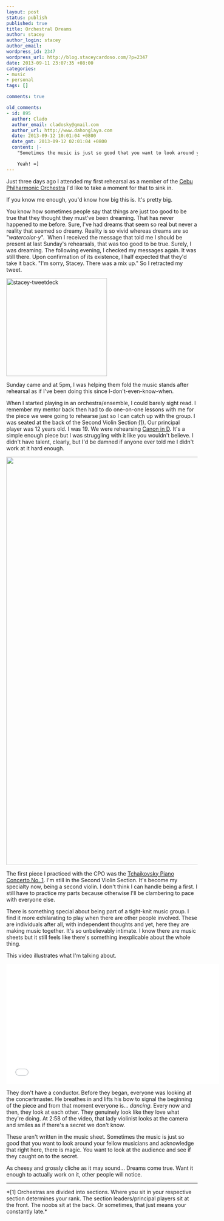 ```yaml
--- 
layout: post
status: publish
published: true
title: Orchestral Dreams
author: stacey
author_login: stacey
author_email: 
wordpress_id: 2347
wordpress_url: http://blog.staceycardoso.com/?p=2347
date: 2013-09-11 23:07:35 +08:00
categories: 
- music
- personal
tags: []

comments: true

old_comments: 
- id: 895
  author: Clado
  author_email: cladosky@gmail.com
  author_url: http://www.dahonglaya.com
  date: 2013-09-12 10:01:04 +0800
  date_gmt: 2013-09-12 02:01:04 +0800
  content: |-
    "Sometimes the music is just so good that you want to look around your fellow musicians and acknowledge that right here, there is magic."

    Yeah! =]
---
```

Just three days ago I attended my first rehearsal as a member of the 
[Cebu Philharmonic Orchestra][cpo] I'd like to take a moment for that to 
sink in.

If you know me enough, you'd know how big this is. It's pretty big.

You know how sometimes people say that things are just too good to be true that 
they thought they must've been dreaming. That has never happened to me before. 
Sure, I've had dreams that seem so real but never a reality that seemed so 
dreamy. Reality is so vivid whereas dreams are so "*watercolor-y*". 
When I received the message that told me I should be present at last Sunday's 
rehearsals, that was too good to be true. Surely, I was dreaming. The following 
evening, I checked my messages again. It was still there. Upon confirmation of 
its existence, I half expected that they'd take it back. "I'm sorry, Stacey. 
There was a mix up." So I retracted my tweet.

<p class='text-center'>
  <img class="aligncenter" alt="stacey-tweetdeck"
    src="http://blog.staceycardoso.com/wp-content/uploads/2013/09/stacey-tweetdeck.png"
    width="265" height="257" />
</p>

Sunday came and at 5pm, I was helping them fold the music stands after
rehearsal as if I've been doing this since I-don't-even-know-when.

When I started playing in an orchestra/ensemble, I could barely sight read. I 
remember my mentor back then had to do one-on-one lessons with me for the piece 
we were going to rehearse just so I can catch up with the group. I was seated 
at the back of the Second Violin Section [(1)][fyi]. Our principal player was 
12 years old. I was 19. We were rehearsing [Canon in D][canon-in-d]. It's a 
simple enough piece but I was struggling with it like 
you wouldn't believe. I didn't have talent, clearly, but I'd be damned if 
anyone ever told me I didn't work at it hard enough.

<p class='text-center'>
  <a href="http://blog.staceycardoso.com/wp-content/uploads/2013/09/DSCN3538.jpg">
  <img class=" wp-image-2333 aligncenter" alt="" 
    src="http://blog.staceycardoso.com/wp-content/uploads/2013/09/DSCN3538.jpg"
    width="1430" height="1072" /></a>
</p>

The first piece I practiced with the CPO was the 
[Tchaikovsky Piano Concerto No. 1][tchaikovsky].
I'm still in the Second Violin Section. It's become my specialty now, being a 
second violin. I don't think I can handle being a first. I still have to 
practice my parts because otherwise I'll be clambering to pace with everyone 
else.

There is something special about being part of a tight-knit music group. I find 
it more exhilarating to play when there are other people involved. These are 
individuals after all, with independent thoughts and yet, here they are making 
music together. It's so unbelievably intimate. I know there are music sheets 
but it still feels like there's something inexplicable about the whole thing.

This video illustrates what I'm talking about.
<iframe src="//www.youtube.com/embed/Qb_jQBgzU-I" height="315"
  width="560" allowfullscreen="" frameborder="0"></iframe>

They don't have a conductor. Before they began, everyone was looking at the
concertmaster. He breathes in and lifts his bow to signal the beginning of the 
piece and from that moment everyone is... *dancing*. Every now and 
then, they look at each other. They genuinely look like they love what 
they're doing. At 2:58 of the video, that lady violinist looks at the camera 
and smiles as if there's a secret we don't know.

These aren't written in the music sheet. Sometimes the music is just so good 
that you want to look around your fellow musicians and acknowledge that right 
here, there is magic. You want to look at the audience and see if they caught 
on to the secret.

As cheesy and grossly cliche as it may sound... Dreams come true. Want it 
enough to actually work on it, other people will notice.

<hr />

<div id='fyi'>*[1] Orchestras are divided into sections. 
Where you sit in your respective section determines your rank. The section 
leaders/principal players sit at the front. The noobs sit at the back. 
Or sometimes, that just means your constantly late.*
</div>

[cpo]: https://www.facebook.com/CebuPhilharmonicOrchestra
[fyi]: http://blog.staceycardoso.com/2013/09/11/orchestral-dreams#fyi
[canon-in-d]: http://www.youtube.com/watch?v=PkSp8wc8lKw
[tchaikovsky]: http://www.youtube.com/watch?v=ItSJ_woWnmk
